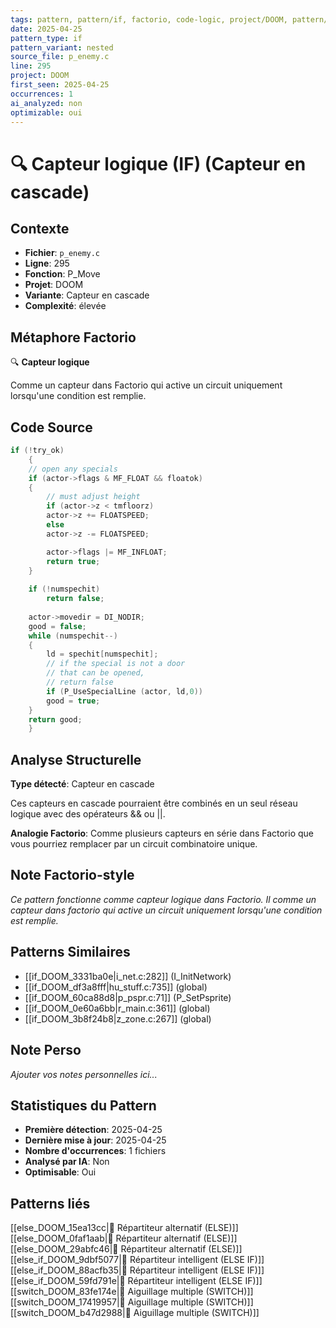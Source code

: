 ```yaml
---
tags: pattern, pattern/if, factorio, code-logic, project/DOOM, pattern/variant/nested
date: 2025-04-25
pattern_type: if
pattern_variant: nested
source_file: p_enemy.c
line: 295
project: DOOM
first_seen: 2025-04-25
occurrences: 1
ai_analyzed: non
optimizable: oui
---
```


# 🔍 Capteur logique (IF) (Capteur en cascade)

## Contexte
- **Fichier**: `p_enemy.c`
- **Ligne**: 295
- **Fonction**: P_Move
- **Projet**: DOOM
- **Variante**: Capteur en cascade
- **Complexité**: élevée

## Métaphore Factorio
🔍 **Capteur logique**

Comme un capteur dans Factorio qui active un circuit uniquement lorsqu'une condition est remplie.

## Code Source
```c
if (!try_ok)
    {
	// open any specials
	if (actor->flags & MF_FLOAT && floatok)
	{
	    // must adjust height
	    if (actor->z < tmfloorz)
		actor->z += FLOATSPEED;
	    else
		actor->z -= FLOATSPEED;

	    actor->flags |= MF_INFLOAT;
	    return true;
	}
		
	if (!numspechit)
	    return false;
			
	actor->movedir = DI_NODIR;
	good = false;
	while (numspechit--)
	{
	    ld = spechit[numspechit];
	    // if the special is not a door
	    // that can be opened,
	    // return false
	    if (P_UseSpecialLine (actor, ld,0))
		good = true;
	}
	return good;
    }
```

## Analyse Structurelle
**Type détecté**: Capteur en cascade

Ces capteurs en cascade pourraient être combinés en un seul réseau logique avec des opérateurs && ou ||.

**Analogie Factorio**:
Comme plusieurs capteurs en série dans Factorio que vous pourriez remplacer par un circuit combinatoire unique.

## Note Factorio-style
*Ce pattern fonctionne comme capteur logique dans Factorio. Il comme un capteur dans factorio qui active un circuit uniquement lorsqu'une condition est remplie.*

## Patterns Similaires
- [[if_DOOM_3331ba0e|i_net.c:282]] (I_InitNetwork)
- [[if_DOOM_df3a8fff|hu_stuff.c:735]] (global)
- [[if_DOOM_60ca88d8|p_pspr.c:71]] (P_SetPsprite)
- [[if_DOOM_0e60a6bb|r_main.c:361]] (global)
- [[if_DOOM_3b8f24b8|z_zone.c:267]] (global)

## Note Perso
*Ajouter vos notes personnelles ici...*

## Statistiques du Pattern
- **Première détection**: 2025-04-25
- **Dernière mise à jour**: 2025-04-25
- **Nombre d'occurrences**: 1 fichiers
- **Analysé par IA**: Non
- **Optimisable**: Oui

## Patterns liés
[[else_DOOM_15ea13cc|🔀 Répartiteur alternatif (ELSE)]]
[[else_DOOM_0faf1aab|🔀 Répartiteur alternatif (ELSE)]]
[[else_DOOM_29abfc46|🔀 Répartiteur alternatif (ELSE)]]
[[else_if_DOOM_9dbf5077|🔄 Répartiteur intelligent (ELSE IF)]]
[[else_if_DOOM_88acfb35|🔄 Répartiteur intelligent (ELSE IF)]]
[[else_if_DOOM_59fd791e|🔄 Répartiteur intelligent (ELSE IF)]]
[[switch_DOOM_83fe174e|🔀 Aiguillage multiple (SWITCH)]]
[[switch_DOOM_17419957|🔀 Aiguillage multiple (SWITCH)]]
[[switch_DOOM_b47d2988|🔀 Aiguillage multiple (SWITCH)]]
